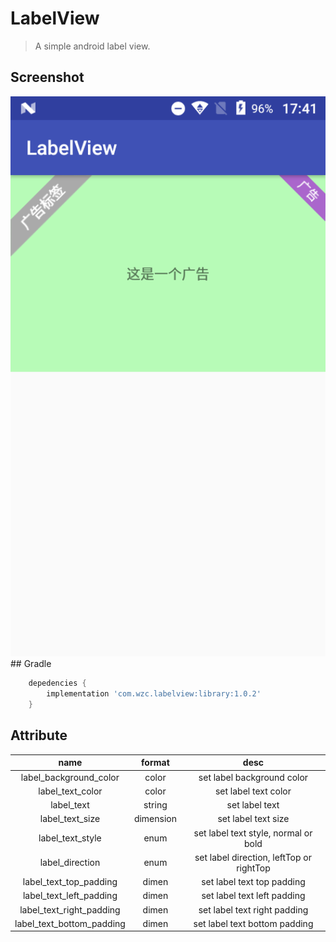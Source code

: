 # LabelView

> A simple android label view.

## Screenshot

<img src="https://raw.githubusercontent.com/jhwsx/LabelView/19af913d6a3945907b250ea2110817d62202d704/screenshots/screenshot_1.png" width="640">
## Gradle

```groovy
    depedencies {
		implementation 'com.wzc.labelview:library:1.0.2'
	}
```
## Attribute

|name|format|desc|
|:----:|:------:|:----:|
| label_background_color | color | set label background color |
| label_text_color | color | set label text color |
| label_text | string | set label text |
| label_text_size | dimension | set label text size |
| label_text_style | enum | set label text style, normal or bold |
| label_direction | enum | set label direction, leftTop or rightTop |
| label_text_top_padding | dimen | set label text top padding |
| label_text_left_padding | dimen | set label text left padding |
| label_text_right_padding | dimen | set label text right padding |
| label_text_bottom_padding | dimen | set label text bottom padding |